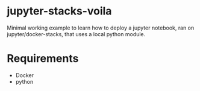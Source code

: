 # jupyter-stacks-voila

Minimal working example to learn how to deploy a jupyter notebook, ran on jupyter/docker-stacks, that uses a local python module.

# Requirements

- Docker
- python

